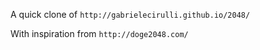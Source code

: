 A quick clone of `http://gabrielecirulli.github.io/2048/`

With inspiration from `http://doge2048.com/`

